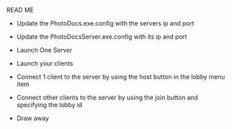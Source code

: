 READ ME  
  
* Update the PhotoDocs.exe.config with the servers ip and port  
* Update the PhotoDocsServer.exe.config with its ip and port  
  
* Launch One Server  
* Launch your clients  
* Connect 1 client to the server by using the host button in the lobby menu item  
* Connect other clients to the server by using the join button and specifying the lobby id  
* Draw away
